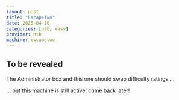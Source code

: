 ```yaml
---
layout: post
title: "EscapeTwo"
date: 2025-04-10
categories: [htb, easy]
provider: htb
machine: escapetwo
---
```


## To be revealed
The Administrator box and this one should swap difficulty ratings...

... but this machine is still active, come back later!
